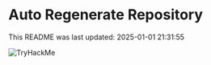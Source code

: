 # Auto Regenerate Repository

This README was last updated: 2025-01-01 21:31:55

 ![TryHackMe](https://tryhackme.com/badge/533634)